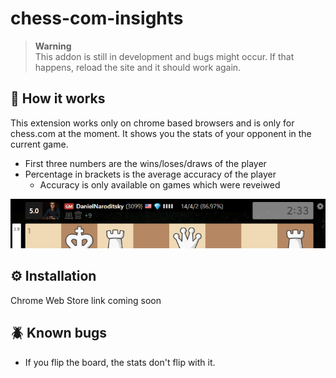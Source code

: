# chess-com-insights

> **Warning** <br>
> This addon is still in development and bugs might occur. If that happens, reload the site and it should work again. <br>

## 🚀 How it works

This extension works only on chrome based browsers and is only for chess.com at the moment. It shows you the stats of your opponent in the current game. 

- First three numbers are the wins/loses/draws of the player
- Percentage in brackets is the average accuracy of the player
  - Accuracy is only available on games which were reveiwed

![preview](preview.png)

## ⚙️ Installation

Chrome Web Store link coming soon

## 🪲 Known bugs

- If you flip the board, the stats don't flip with it.